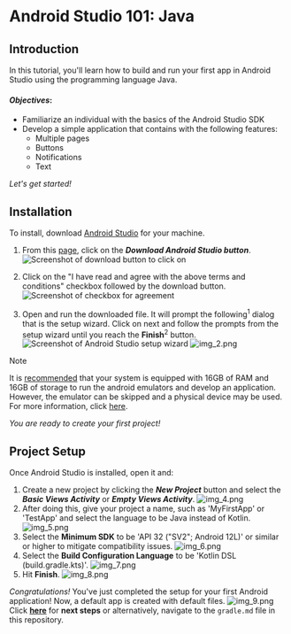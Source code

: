 # Android Studio 101: Java

## Introduction

In this tutorial, you'll learn how to build and run your first app in Android Studio using the programming language Java.

#### *Objectives*:
* Familiarize an individual with the basics of the Android Studio SDK
* Develop a simple application that contains with the following features:
  - Multiple pages
  - Buttons
  - Notifications
  - Text

_Let's get started!_

## Installation

To install, download [Android Studio](https://developer.android.com/studio)
for your machine. 
1. From this [page](https://developer.android.com/studio), click on the 
***Download Android Studio button***. ![Screenshot of download button to click on](img.png)

2. Click on the "I have read and agree with the above terms and conditions" 
checkbox followed by the download button. ![Screenshot of checkbox for agreement](img_1.png)

3. Open and run the downloaded file. It will prompt the following<sup>1</sup> dialog that
is the setup wizard. Click on next and follow the prompts from the setup wizard 
until you reach the **Finish**<sup>2</sup> button. 
![Screenshot of Android Studio setup wizard](img_3.png)
![img_2.png](img_2.png)

>[!NOTE]
> It is [recommended](https://developer.android.com/studio/install.html) 
> that your system is equipped with 16GB of RAM and 16GB of storage to run the 
> android emulators and develop an application. However, the emulator can be 
> skipped and a physical device may be used. For more information, click 
> [here](https://developer.android.com/studio/run/device).

_You are ready to create your first project!_

## Project Setup
Once Android Studio is installed, open it and:
1. Create a new project by clicking the **_New Project_**
button and select the **_Basic Views Activity_** or **_Empty Views Activity_**. 
![img_4.png](img_4.png)
2. After doing this, give your project a name, such as 'MyFirstApp' or 'TestApp' and select the 
language to be Java instead of Kotlin. ![img_5.png](img_5.png)
3. Select the **Minimum SDK** to be 'API 32 ("SV2"; Android 12L)'
or similar or higher to mitigate compatibility issues. ![img_6.png](img_6.png)
4. Select the **Build Configuration
Language** to be 'Kotlin DSL (build.gradle.kts)'. ![img_7.png](img_7.png)
5. Hit **Finish**.
![img_8.png](img_8.png)

_Congratulations!_ You've just completed the setup for your first Android application!
Now, a default app is created with default files. ![img_9.png](img_9.png)
Click [**here**](gradle.md)
for **next steps** or alternatively, navigate to the `gradle.md` file in this repository.
